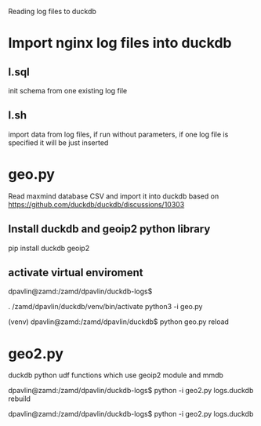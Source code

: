 Reading log files to duckdb

# Import nginx log files into duckdb

## l.sql

init schema from one existing log file

## l.sh

import data from log files, if run without parameters, if
one log file is specified it will be just inserted


# geo.py

Read maxmind database CSV and import it into duckdb
based on https://github.com/duckdb/duckdb/discussions/10303

## Install duckdb and geoip2 python library

pip install duckdb geoip2

## activate virtual enviroment

dpavlin@zamd:/zamd/dpavlin/duckdb-logs$ 

. /zamd/dpavlin/duckdb/venv/bin/activate
python3 -i geo.py

(venv) dpavlin@zamd:/zamd/dpavlin/duckdb$ python geo.py reload


# geo2.py

duckdb python udf functions which use geoip2 module and mmdb

dpavlin@zamd:/zamd/dpavlin/duckdb-logs$ python -i geo2.py logs.duckdb rebuild

dpavlin@zamd:/zamd/dpavlin/duckdb-logs$ python -i geo2.py logs.duckdb
